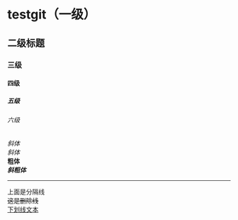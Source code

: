 # testgit（一级）
## 二级标题
### 三级
#### 四级
##### 五级
###### 六级  
_斜体_  
*斜体*  
**粗体**  
***斜粗体***
***
上面是分隔线  
~~这是删除线~~  
<u>下划线文本</u>  
[^RUNOOB]: 菜鸟教程 -- 学的不仅是技术，更是梦想！！！
